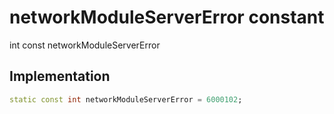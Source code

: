 


# networkModuleServerError constant







int const networkModuleServerError
  







## Implementation

```dart
static const int networkModuleServerError = 6000102;
```







